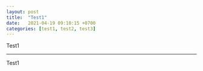 ```yaml
---
layout: post
title:  "Test1"
date:   2021-04-19 09:10:15 +0700
categories: [test1, test2, test3]
---
```


Test1

----------------
Test1
